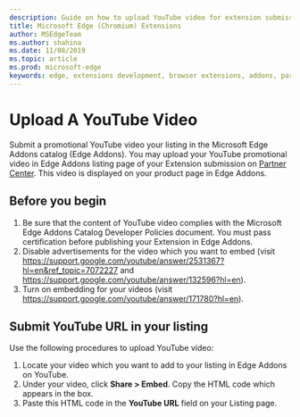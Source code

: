 ```yaml
---
description: Guide on how to upload YouTube video for extension submission.
title: Microsoft Edge (Chromium) Extensions
author: MSEdgeTeam
ms.author: shahina
ms.date: 11/08/2019
ms.topic: article
ms.prod: microsoft-edge
keywords: edge, extensions development, browser extensions, addons, partner center, developer
---
```


# Upload A YouTube Video  

Submit a promotional YouTube video your listing in the Microsoft Edge Addons catalog (Edge Addons). You may upload your YouTube promotional video in Edge Addons listing page of your Extension submission on [Partner Center](https://go.microsoft.com/fwlink/?linkid=2099798). This video is displayed on your product page in Edge Addons.  

## Before you begin  

1.	Be sure that the content of YouTube video complies with the Microsoft Edge Addons Catalog Developer Policies document.  You must pass certification before publishing your Extension in Edge Addons.  
2.	Disable advertisements for the video which you want to embed (visit https://support.google.com/youtube/answer/2531367?hl=en&ref_topic=7072227 and https://support.google.com/youtube/answer/132596?hl=en).  
3.	Turn on embedding for your videos (visit https://support.google.com/youtube/answer/171780?hl=en).  

## Submit YouTube URL in your listing  

Use the following procedures to upload YouTube video:  
1.	Locate your video which you want to add to your listing in Edge Addons on YouTube.  
2.	Under your video, click **Share > Embed**.  Copy the HTML code which appears in the box.  
3.	Paste this HTML code in the **YouTube URL** field on your Listing page.  
